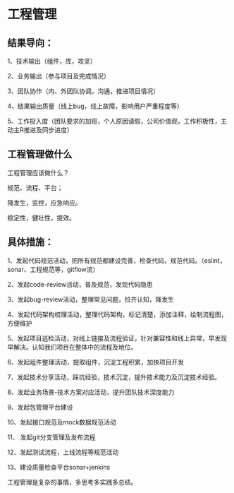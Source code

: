 # 工程管理

## 结果导向：

1、技术输出（组件，库，攻坚）

2、业务输出（参与项目及完成情况）

3、团队协作（内、外团队协调，沟通，推进项目情况）

4、结果输出质量（线上bug，线上故障，影响用户严重程度等）

5、工作投入度（团队要求的加班，个人原因请假，公司价值观，工作积极性，主动主R推进及同步进度）

## 工程管理做什么

工程管理应该做什么？

规范、流程、平台；

降发生，监控，应急响应。

稳定性，健壮性，提效。

## 具体措施：

1、发起代码规范活动，把所有规范都建设完善，检查代码，规范代码。（eslint，sonar、工程规范等，gitflow流）

2、发起code-review活动，普及规范，发现代码隐患

3、发起bug-review活动，整理常见问题，拉齐认知，降发生

4、发起代码架构梳理活动，整理代码架构，标记清楚，添加注释，绘制流程图，方便维护

5、发起项目巡检活动，对线上链接及流程验证，针对兼容性和线上异常，早发现早解决。认知我们项目在整体中的流程及地位。

6、发起组件整理活动，提取组件，沉淀工程积累，加快项目开发

7、发起技术分享活动，踩坑经验，技术沉淀，提升技术能力及沉淀技术经验。

8、发起业务场景-技术方案对应活动，提升团队技术深度能力

9、发起包管理平台建设

10、发起接口规范及mock数据规范活动

11、 发起git分支管理及发布流程

12、发起测试流程，上线流程等规范活动

13、建设质量检查平台sonar+jenkins

工程管理是复杂的事情，多思考多实践多总结。
